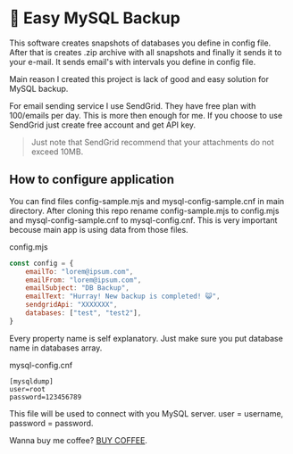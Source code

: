 # 💽 Easy MySQL Backup

This software creates snapshots of databases you define in config file. After that is creates .zip archive with all snapshots and finally it sends it to your e-mail.
It sends email's with intervals you define in config file.

Main reason I created this project is lack of good and easy solution for MySQL backup. 

For email sending service I use SendGrid. They have free plan with 100/emails per day. This is more then enough for me. If you choose to use SendGrid just create free account and get API key.
> Just note that SendGrid recommend that your attachments do not exceed 10MB.
## How to configure application

You can find files config-sample.mjs and mysql-config-sample.cnf in main directory. After cloning this repo rename config-sample.mjs to config.mjs and mysql-config-sample.cnf to mysql-config.cnf. This is very important becouse main app is using data from those files.

config.mjs
```javascript
const config = {
    emailTo: "lorem@ipsum.com",
    emailFrom: "lorem@ipsum.com",
    emailSubject: "DB Backup",
    emailText: "Hurray! New backup is completed! 😺",
    sendgridApi: "XXXXXXX",
    databases: ["test", "test2"],
}
```
Every property name is self explanatory. Just make sure you put database name in databases array.

mysql-config.cnf
```
[mysqldump]
user=root
password=123456789
```
This file will be used to connect with you MySQL server. user = username, password = password.

Wanna buy me coffee? [BUY COFFEE](https://www.buymeacoffee.com/tariky).
